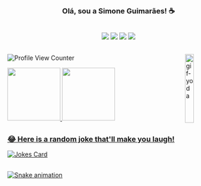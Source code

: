 <div align="center"><h3>Olá, sou a Simone Guimarães! ☕</h3></div><br>
 
<div align="center"> 
  <a href="https://www.linkedin.com/in/simone-guimaraes" target="_blank"><img src="https://img.shields.io/badge/-LinkedIn-%230077B5?style=for-the-badge&logo=linkedin&logoColor=white" target="_blank"></a> 
  <a href="https://instagram.com/simonefguima" target="_blank"><img src="https://img.shields.io/badge/-Instagram-%23E4405F?style=for-the-badge&logo=instagram&logoColor=white" target="_blank"></a>
 <a href="https://www.youtube.com/channel/UCC3Nv7RVxqC7VF_dn7gAq-g" target="_blank"><img src="https://img.shields.io/badge/YouTube-FF0000?style=for-the-badge&logo=youtube&logoColor=white" target="_blank"></a>
 <a href = "mailto:simoneguimaraes11@gmail.com"><img src="https://img.shields.io/badge/-Gmail-%23333?style=for-the-badge&logo=gmail&logoColor=white" target="_blank"></a> 
</div>

##

<div>
    
  <img align="right" alt="gif-yoda" src="https://media4.giphy.com/media/S3PBXqHjKL9GZhK2Yv/giphy.gif?cid=790b76116a30bf5d65cdcf499f84645015d366a15eb2704b&rid=giphy.gif&ct=g" style="width: 20%;">
  
   ![Profile View Counter](https://komarev.com/ghpvc/?username=simoneguimaraes)
  
  
  <a href="https://github.com/simoneguimaraes">
  <img height="120em" src="https://github-readme-stats.vercel.app/api?username=simoneguimaraes&show_icons=true&theme=radical&include_all_commits=true&count_private=true"/>
    
  <img height="120em" src="https://github-readme-stats.vercel.app/api/top-langs/?username=simoneguimaraes&layout=compact&langs_count=7&theme=radical"/>
    
</div>
 
  ##
  
<div>  
  
  ### 😂 Here is a random joke that'll make you laugh!
  ![Jokes Card](https://readme-jokes.vercel.app/api)
  
</div>
  
   ##
  
<div>
  
  ![Snake animation](https://github.com/simoneguimaraes/simoneguimaraes/blob/output/github-contribution-grid-snake.svg)
    
</div>

 
